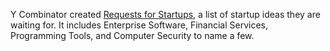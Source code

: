 Y Combinator created [Requests for Startups][1], a list of startup ideas
they are waiting for. It includes Enterprise Software, Financial Services,
Programming Tools, and Computer Security to name a few.

[1]: https://www.ycombinator.com/rfs/